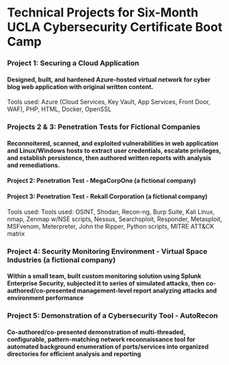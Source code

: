 # Technical Projects for Six-Month UCLA Cybersecurity Certificate Boot Camp
### Project 1: Securing a Cloud Application
#### Designed, built, and hardened Azure-hosted virtual network for cyber blog web application with original written content.
Tools used: Azure (Cloud Services, Key Vault, App Services, Front Door, WAF), PHP, HTML, Docker, OpenSSL
### Projects 2 & 3: Penetration Tests for Fictional Companies
#### Reconnoitered, scanned, and exploited vulnerabilities in web application and Linux/Windows hosts to extract user credentials, escalate privileges, and establish persistence, then authored written reports with analysis and remediations.
#### Project 2: Penetration Test - MegaCorpOne (a fictional company)
#### Project 3: Penetration Test - Rekall Corporation (a fictional company)
Tools used: Tools used: OSINT, Shodan, Recon-ng, Burp Suite, Kali Linux, nmap, Zenmap w/NSE scripts, Nessus, Searchsploit, Responder, Metasploit, MSFvenom, Meterpreter, John the Ripper, Python scripts, MITRE ATT&CK matrix
### Project 4: Security Monitoring Environment - Virtual Space Industries (a fictional company)
#### Within a small team, built custom monitoring solution using Splunk Enterprise Security, subjected it to series of simulated attacks, then co-authored/co-presented management-level report analyzing attacks and environment performance
### Project 5: Demonstration of a Cybersecurity Tool - AutoRecon
#### Co-authored/co-presented demonstration of multi-threaded, configurable, pattern-matching network reconnaissance tool for automated background enumeration of ports/services into organized directories for efficient analysis and reporting

